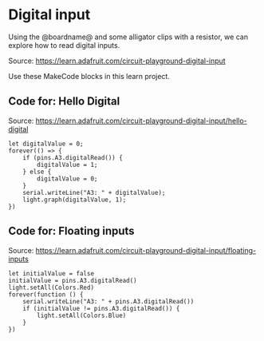 # Digital input

Using the @boardname@ and some alligator clips with a resistor, we can explore how to read digital inputs.

Source: https://learn.adafruit.com/circuit-playground-digital-input

Use these MakeCode blocks in this learn project.

## Code for: Hello Digital

Source: https://learn.adafruit.com/circuit-playground-digital-input/hello-digital

```blocks
let digitalValue = 0;
forever(() => {
    if (pins.A3.digitalRead()) {
        digitalValue = 1;
    } else {
        digitalValue = 0;
    }
    serial.writeLine("A3: " + digitalValue);
    light.graph(digitalValue, 1);
})
```

## Code for: Floating inputs

Source: https://learn.adafruit.com/circuit-playground-digital-input/floating-inputs

```blocks
let initialValue = false
initialValue = pins.A3.digitalRead()
light.setAll(Colors.Red)
forever(function () {
    serial.writeLine("A3: " + pins.A3.digitalRead())
    if (initialValue != pins.A3.digitalRead()) {
        light.setAll(Colors.Blue)
    }
})
```
